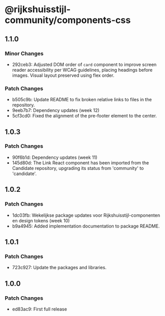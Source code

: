 # @rijkshuisstijl-community/components-css

## 1.1.0

### Minor Changes

- 292ceb3: Adjusted DOM order of `card` component to improve screen reader accessibility per WCAG guidelines, placing headings before images. Visual layout preserved using flex order.

### Patch Changes

- b505c9b: Update README to fix broken relative links to files in the repository.
- 9eeb7b7: Dependency updates (week 12)
- 5cf3cd0: Fixed the alignment of the pre-footer element to the center.

## 1.0.3

### Patch Changes

- 90f6b1d: Dependency updates (week 11)
- 145d80d: The Link React component has been imported from the Candidate repository, upgrading its status from 'community' to 'candidate'.

## 1.0.2

### Patch Changes

- 1dc03fb: Wekelijkse package updates voor Rijkshuisstijl-componenten en design tokens (week 10)
- b9a4945: Added implementation documentation to package README.

## 1.0.1

### Patch Changes

- 723c927: Update the packages and libraries.

## 1.0.0

### Patch Changes

- ed83ac9: First full release
